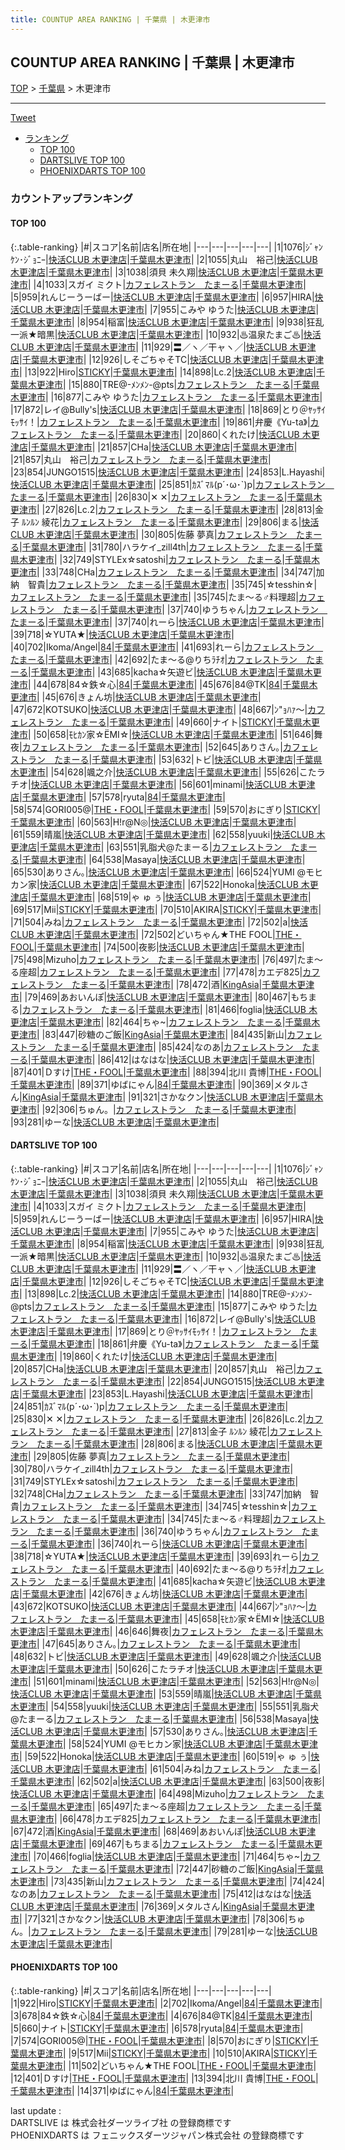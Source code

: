 ```yaml
---
title: COUNTUP AREA RANKING | 千葉県 | 木更津市
---
```

## COUNTUP AREA RANKING | 千葉県 | 木更津市

[TOP](/darts/rank/) > [千葉県](/darts/rank/千葉県/) > 木更津市

___

<a href="https://twitter.com/share?ref_src=twsrc%5Etfw" data-text="COUNTUP AREA RANKING | 千葉県木更津市" class="twitter-share-button" data-hashtags="DARTSLIVE,PHOENIXDARTS,darts,ダーツ" data-show-count="false">Tweet</a>

* [ランキング](#カウントアップランキング)
    * [TOP 100](#top-100)
    * [DARTSLIVE TOP 100](#dartslive-top-100)
    * [PHOENIXDARTS TOP 100](#phoenixdarts-top-100)

### カウントアップランキング

#### TOP 100



{:.table-ranking}
|#|スコア|名前|店名|所在地|
|---|---|---|---|---|
|1|1076|<span class="rank-name-dl">ｼﾞｬﾝｹﾝ･ｼﾞｮﾆｰ</span>|<a href="https://search.dartslive.com/jp/shop/54be3082379b8944fec1ae84bb28bd87">快活CLUB 木更津店</a>|<a href="/darts/rank/千葉県/木更津市">千葉県木更津市</a>|
|2|1055|<span class="rank-name-dl">丸山　裕己</span>|<a href="https://search.dartslive.com/jp/shop/54be3082379b8944fec1ae84bb28bd87">快活CLUB 木更津店</a>|<a href="/darts/rank/千葉県/木更津市">千葉県木更津市</a>|
|3|1038|<span class="rank-name-dl">須貝 未久翔</span>|<a href="https://search.dartslive.com/jp/shop/54be3082379b8944fec1ae84bb28bd87">快活CLUB 木更津店</a>|<a href="/darts/rank/千葉県/木更津市">千葉県木更津市</a>|
|4|1033|<span class="rank-name-dl">スガイ ミクト</span>|<a href="https://search.dartslive.com/jp/shop/ab4e1ad93df7b0dc0d9b047a20a7ba1e">カフェレストラン　たまーる</a>|<a href="/darts/rank/千葉県/木更津市">千葉県木更津市</a>|
|5|959|<span class="rank-name-dl">れんじーうーばー</span>|<a href="https://search.dartslive.com/jp/shop/54be3082379b8944fec1ae84bb28bd87">快活CLUB 木更津店</a>|<a href="/darts/rank/千葉県/木更津市">千葉県木更津市</a>|
|6|957|<span class="rank-name-dl">HIRA</span>|<a href="https://search.dartslive.com/jp/shop/54be3082379b8944fec1ae84bb28bd87">快活CLUB 木更津店</a>|<a href="/darts/rank/千葉県/木更津市">千葉県木更津市</a>|
|7|955|<span class="rank-name-dl">こみや ゆうた</span>|<a href="https://search.dartslive.com/jp/shop/54be3082379b8944fec1ae84bb28bd87">快活CLUB 木更津店</a>|<a href="/darts/rank/千葉県/木更津市">千葉県木更津市</a>|
|8|954|<span class="rank-name-dl">稲富</span>|<a href="https://search.dartslive.com/jp/shop/54be3082379b8944fec1ae84bb28bd87">快活CLUB 木更津店</a>|<a href="/darts/rank/千葉県/木更津市">千葉県木更津市</a>|
|9|938|<span class="rank-name-dl">狂乱一派★暗黒</span>|<a href="https://search.dartslive.com/jp/shop/54be3082379b8944fec1ae84bb28bd87">快活CLUB 木更津店</a>|<a href="/darts/rank/千葉県/木更津市">千葉県木更津市</a>|
|10|932|<span class="rank-name-dl">♨温泉たまご♨</span>|<a href="https://search.dartslive.com/jp/shop/54be3082379b8944fec1ae84bb28bd87">快活CLUB 木更津店</a>|<a href="/darts/rank/千葉県/木更津市">千葉県木更津市</a>|
|11|929|<span class="rank-name-dl">〓／ヽ／干ャヽ／</span>|<a href="https://search.dartslive.com/jp/shop/54be3082379b8944fec1ae84bb28bd87">快活CLUB 木更津店</a>|<a href="/darts/rank/千葉県/木更津市">千葉県木更津市</a>|
|12|926|<span class="rank-name-dl">しそごちゃそTC</span>|<a href="https://search.dartslive.com/jp/shop/54be3082379b8944fec1ae84bb28bd87">快活CLUB 木更津店</a>|<a href="/darts/rank/千葉県/木更津市">千葉県木更津市</a>|
|13|922|<span class="rank-name-pd">Hiro</span>|<a href="https://vs.phoenixdarts.com/jp/shop/shopDetailInfo/s_51932?s_seq=51932">STICKY</a>|<a href="/darts/rank/千葉県/木更津市">千葉県木更津市</a>|
|14|898|<span class="rank-name-dl">Lc.2</span>|<a href="https://search.dartslive.com/jp/shop/54be3082379b8944fec1ae84bb28bd87">快活CLUB 木更津店</a>|<a href="/darts/rank/千葉県/木更津市">千葉県木更津市</a>|
|15|880|<span class="rank-name-dl">TRE@-ﾒﾝﾒﾝ-@pts</span>|<a href="https://search.dartslive.com/jp/shop/ab4e1ad93df7b0dc0d9b047a20a7ba1e">カフェレストラン　たまーる</a>|<a href="/darts/rank/千葉県/木更津市">千葉県木更津市</a>|
|16|877|<span class="rank-name-dl">こみや ゆうた</span>|<a href="https://search.dartslive.com/jp/shop/ab4e1ad93df7b0dc0d9b047a20a7ba1e">カフェレストラン　たまーる</a>|<a href="/darts/rank/千葉県/木更津市">千葉県木更津市</a>|
|17|872|<span class="rank-name-dl">レイ@Bully&#x27;s</span>|<a href="https://search.dartslive.com/jp/shop/54be3082379b8944fec1ae84bb28bd87">快活CLUB 木更津店</a>|<a href="/darts/rank/千葉県/木更津市">千葉県木更津市</a>|
|18|869|<span class="rank-name-dl">とり＠ﾔｯｻｲﾓｯｻｲ！</span>|<a href="https://search.dartslive.com/jp/shop/ab4e1ad93df7b0dc0d9b047a20a7ba1e">カフェレストラン　たまーる</a>|<a href="/darts/rank/千葉県/木更津市">千葉県木更津市</a>|
|19|861|<span class="rank-name-dl">弁慶《Yu-ta》</span>|<a href="https://search.dartslive.com/jp/shop/ab4e1ad93df7b0dc0d9b047a20a7ba1e">カフェレストラン　たまーる</a>|<a href="/darts/rank/千葉県/木更津市">千葉県木更津市</a>|
|20|860|<span class="rank-name-dl">くれたけ</span>|<a href="https://search.dartslive.com/jp/shop/54be3082379b8944fec1ae84bb28bd87">快活CLUB 木更津店</a>|<a href="/darts/rank/千葉県/木更津市">千葉県木更津市</a>|
|21|857|<span class="rank-name-dl">CHa</span>|<a href="https://search.dartslive.com/jp/shop/54be3082379b8944fec1ae84bb28bd87">快活CLUB 木更津店</a>|<a href="/darts/rank/千葉県/木更津市">千葉県木更津市</a>|
|21|857|<span class="rank-name-dl">丸山　裕己</span>|<a href="https://search.dartslive.com/jp/shop/ab4e1ad93df7b0dc0d9b047a20a7ba1e">カフェレストラン　たまーる</a>|<a href="/darts/rank/千葉県/木更津市">千葉県木更津市</a>|
|23|854|<span class="rank-name-dl">JUNGO1515</span>|<a href="https://search.dartslive.com/jp/shop/54be3082379b8944fec1ae84bb28bd87">快活CLUB 木更津店</a>|<a href="/darts/rank/千葉県/木更津市">千葉県木更津市</a>|
|24|853|<span class="rank-name-dl">L.Hayashi</span>|<a href="https://search.dartslive.com/jp/shop/54be3082379b8944fec1ae84bb28bd87">快活CLUB 木更津店</a>|<a href="/darts/rank/千葉県/木更津市">千葉県木更津市</a>|
|25|851|<span class="rank-name-dl">ｶｽﾞﾏﾙ(p´･ω･`)p</span>|<a href="https://search.dartslive.com/jp/shop/ab4e1ad93df7b0dc0d9b047a20a7ba1e">カフェレストラン　たまーる</a>|<a href="/darts/rank/千葉県/木更津市">千葉県木更津市</a>|
|26|830|<span class="rank-name-dl">✕ ✕</span>|<a href="https://search.dartslive.com/jp/shop/ab4e1ad93df7b0dc0d9b047a20a7ba1e">カフェレストラン　たまーる</a>|<a href="/darts/rank/千葉県/木更津市">千葉県木更津市</a>|
|27|826|<span class="rank-name-dl">Lc.2</span>|<a href="https://search.dartslive.com/jp/shop/ab4e1ad93df7b0dc0d9b047a20a7ba1e">カフェレストラン　たまーる</a>|<a href="/darts/rank/千葉県/木更津市">千葉県木更津市</a>|
|28|813|<span class="rank-name-dl">金子 ﾙﾝﾙﾝ 綾花</span>|<a href="https://search.dartslive.com/jp/shop/ab4e1ad93df7b0dc0d9b047a20a7ba1e">カフェレストラン　たまーる</a>|<a href="/darts/rank/千葉県/木更津市">千葉県木更津市</a>|
|29|806|<span class="rank-name-dl">まる</span>|<a href="https://search.dartslive.com/jp/shop/54be3082379b8944fec1ae84bb28bd87">快活CLUB 木更津店</a>|<a href="/darts/rank/千葉県/木更津市">千葉県木更津市</a>|
|30|805|<span class="rank-name-dl">佐藤 夢真</span>|<a href="https://search.dartslive.com/jp/shop/ab4e1ad93df7b0dc0d9b047a20a7ba1e">カフェレストラン　たまーる</a>|<a href="/darts/rank/千葉県/木更津市">千葉県木更津市</a>|
|31|780|<span class="rank-name-dl">ハラケイ_zill4th</span>|<a href="https://search.dartslive.com/jp/shop/ab4e1ad93df7b0dc0d9b047a20a7ba1e">カフェレストラン　たまーる</a>|<a href="/darts/rank/千葉県/木更津市">千葉県木更津市</a>|
|32|749|<span class="rank-name-dl">STYLEⅹ☆satoshi</span>|<a href="https://search.dartslive.com/jp/shop/ab4e1ad93df7b0dc0d9b047a20a7ba1e">カフェレストラン　たまーる</a>|<a href="/darts/rank/千葉県/木更津市">千葉県木更津市</a>|
|33|748|<span class="rank-name-dl">CHa</span>|<a href="https://search.dartslive.com/jp/shop/ab4e1ad93df7b0dc0d9b047a20a7ba1e">カフェレストラン　たまーる</a>|<a href="/darts/rank/千葉県/木更津市">千葉県木更津市</a>|
|34|747|<span class="rank-name-dl">加納　智貴</span>|<a href="https://search.dartslive.com/jp/shop/ab4e1ad93df7b0dc0d9b047a20a7ba1e">カフェレストラン　たまーる</a>|<a href="/darts/rank/千葉県/木更津市">千葉県木更津市</a>|
|35|745|<span class="rank-name-dl">☆tesshin☆</span>|<a href="https://search.dartslive.com/jp/shop/ab4e1ad93df7b0dc0d9b047a20a7ba1e">カフェレストラン　たまーる</a>|<a href="/darts/rank/千葉県/木更津市">千葉県木更津市</a>|
|35|745|<span class="rank-name-dl">たま〜る♂料理超</span>|<a href="https://search.dartslive.com/jp/shop/ab4e1ad93df7b0dc0d9b047a20a7ba1e">カフェレストラン　たまーる</a>|<a href="/darts/rank/千葉県/木更津市">千葉県木更津市</a>|
|37|740|<span class="rank-name-dl">ゆうちゃん</span>|<a href="https://search.dartslive.com/jp/shop/ab4e1ad93df7b0dc0d9b047a20a7ba1e">カフェレストラン　たまーる</a>|<a href="/darts/rank/千葉県/木更津市">千葉県木更津市</a>|
|37|740|<span class="rank-name-dl">れーら</span>|<a href="https://search.dartslive.com/jp/shop/54be3082379b8944fec1ae84bb28bd87">快活CLUB 木更津店</a>|<a href="/darts/rank/千葉県/木更津市">千葉県木更津市</a>|
|39|718|<span class="rank-name-dl">☆YUTA★</span>|<a href="https://search.dartslive.com/jp/shop/54be3082379b8944fec1ae84bb28bd87">快活CLUB 木更津店</a>|<a href="/darts/rank/千葉県/木更津市">千葉県木更津市</a>|
|40|702|<span class="rank-name-pd">Ikoma/Angel</span>|<a href="https://vs.phoenixdarts.com/jp/shop/shopDetailInfo/s_82010?s_seq=82010">84</a>|<a href="/darts/rank/千葉県/木更津市">千葉県木更津市</a>|
|41|693|<span class="rank-name-dl">れーら</span>|<a href="https://search.dartslive.com/jp/shop/ab4e1ad93df7b0dc0d9b047a20a7ba1e">カフェレストラン　たまーる</a>|<a href="/darts/rank/千葉県/木更津市">千葉県木更津市</a>|
|42|692|<span class="rank-name-dl">たま～る@りちﾗﾁｵ</span>|<a href="https://search.dartslive.com/jp/shop/ab4e1ad93df7b0dc0d9b047a20a7ba1e">カフェレストラン　たまーる</a>|<a href="/darts/rank/千葉県/木更津市">千葉県木更津市</a>|
|43|685|<span class="rank-name-dl">kacha☆矢遊ビ</span>|<a href="https://search.dartslive.com/jp/shop/54be3082379b8944fec1ae84bb28bd87">快活CLUB 木更津店</a>|<a href="/darts/rank/千葉県/木更津市">千葉県木更津市</a>|
|44|678|<span class="rank-name-pd">84☆鉄☆心</span>|<a href="https://vs.phoenixdarts.com/jp/shop/shopDetailInfo/s_82010?s_seq=82010">84</a>|<a href="/darts/rank/千葉県/木更津市">千葉県木更津市</a>|
|45|676|<span class="rank-name-pd">84@TK</span>|<a href="https://vs.phoenixdarts.com/jp/shop/shopDetailInfo/s_82010?s_seq=82010">84</a>|<a href="/darts/rank/千葉県/木更津市">千葉県木更津市</a>|
|45|676|<span class="rank-name-dl">きょん坊</span>|<a href="https://search.dartslive.com/jp/shop/54be3082379b8944fec1ae84bb28bd87">快活CLUB 木更津店</a>|<a href="/darts/rank/千葉県/木更津市">千葉県木更津市</a>|
|47|672|<span class="rank-name-dl">KOTSUKO</span>|<a href="https://search.dartslive.com/jp/shop/54be3082379b8944fec1ae84bb28bd87">快活CLUB 木更津店</a>|<a href="/darts/rank/千葉県/木更津市">千葉県木更津市</a>|
|48|667|<span class="rank-name-dl">ﾝ&quot;ｮﾊｧ〜</span>|<a href="https://search.dartslive.com/jp/shop/ab4e1ad93df7b0dc0d9b047a20a7ba1e">カフェレストラン　たまーる</a>|<a href="/darts/rank/千葉県/木更津市">千葉県木更津市</a>|
|49|660|<span class="rank-name-pd">ナイト</span>|<a href="https://vs.phoenixdarts.com/jp/shop/shopDetailInfo/s_51932?s_seq=51932">STICKY</a>|<a href="/darts/rank/千葉県/木更津市">千葉県木更津市</a>|
|50|658|<span class="rank-name-dl">ﾓﾋｶﾝ家☆ЁMI☆</span>|<a href="https://search.dartslive.com/jp/shop/54be3082379b8944fec1ae84bb28bd87">快活CLUB 木更津店</a>|<a href="/darts/rank/千葉県/木更津市">千葉県木更津市</a>|
|51|646|<span class="rank-name-dl">舞夜</span>|<a href="https://search.dartslive.com/jp/shop/ab4e1ad93df7b0dc0d9b047a20a7ba1e">カフェレストラン　たまーる</a>|<a href="/darts/rank/千葉県/木更津市">千葉県木更津市</a>|
|52|645|<span class="rank-name-dl">ありさん｡</span>|<a href="https://search.dartslive.com/jp/shop/ab4e1ad93df7b0dc0d9b047a20a7ba1e">カフェレストラン　たまーる</a>|<a href="/darts/rank/千葉県/木更津市">千葉県木更津市</a>|
|53|632|<span class="rank-name-dl">トビ</span>|<a href="https://search.dartslive.com/jp/shop/54be3082379b8944fec1ae84bb28bd87">快活CLUB 木更津店</a>|<a href="/darts/rank/千葉県/木更津市">千葉県木更津市</a>|
|54|628|<span class="rank-name-dl">颯之介</span>|<a href="https://search.dartslive.com/jp/shop/54be3082379b8944fec1ae84bb28bd87">快活CLUB 木更津店</a>|<a href="/darts/rank/千葉県/木更津市">千葉県木更津市</a>|
|55|626|<span class="rank-name-dl">こたラチオ</span>|<a href="https://search.dartslive.com/jp/shop/54be3082379b8944fec1ae84bb28bd87">快活CLUB 木更津店</a>|<a href="/darts/rank/千葉県/木更津市">千葉県木更津市</a>|
|56|601|<span class="rank-name-dl">minami</span>|<a href="https://search.dartslive.com/jp/shop/54be3082379b8944fec1ae84bb28bd87">快活CLUB 木更津店</a>|<a href="/darts/rank/千葉県/木更津市">千葉県木更津市</a>|
|57|578|<span class="rank-name-pd">ryuta</span>|<a href="https://vs.phoenixdarts.com/jp/shop/shopDetailInfo/s_82010?s_seq=82010">84</a>|<a href="/darts/rank/千葉県/木更津市">千葉県木更津市</a>|
|58|574|<span class="rank-name-pd">GORI005@</span>|<a href="https://vs.phoenixdarts.com/jp/shop/shopDetailInfo/s_9846?s_seq=9846">THE・FOOL</a>|<a href="/darts/rank/千葉県/木更津市">千葉県木更津市</a>|
|59|570|<span class="rank-name-pd">おにぎり</span>|<a href="https://vs.phoenixdarts.com/jp/shop/shopDetailInfo/s_51932?s_seq=51932">STICKY</a>|<a href="/darts/rank/千葉県/木更津市">千葉県木更津市</a>|
|60|563|<span class="rank-name-dl">H!r@N◎</span>|<a href="https://search.dartslive.com/jp/shop/54be3082379b8944fec1ae84bb28bd87">快活CLUB 木更津店</a>|<a href="/darts/rank/千葉県/木更津市">千葉県木更津市</a>|
|61|559|<span class="rank-name-dl">晴嵐</span>|<a href="https://search.dartslive.com/jp/shop/54be3082379b8944fec1ae84bb28bd87">快活CLUB 木更津店</a>|<a href="/darts/rank/千葉県/木更津市">千葉県木更津市</a>|
|62|558|<span class="rank-name-dl">yuuki</span>|<a href="https://search.dartslive.com/jp/shop/54be3082379b8944fec1ae84bb28bd87">快活CLUB 木更津店</a>|<a href="/darts/rank/千葉県/木更津市">千葉県木更津市</a>|
|63|551|<span class="rank-name-dl">乳脂犬@たまーる</span>|<a href="https://search.dartslive.com/jp/shop/ab4e1ad93df7b0dc0d9b047a20a7ba1e">カフェレストラン　たまーる</a>|<a href="/darts/rank/千葉県/木更津市">千葉県木更津市</a>|
|64|538|<span class="rank-name-dl">Masaya</span>|<a href="https://search.dartslive.com/jp/shop/54be3082379b8944fec1ae84bb28bd87">快活CLUB 木更津店</a>|<a href="/darts/rank/千葉県/木更津市">千葉県木更津市</a>|
|65|530|<span class="rank-name-dl">ありさん｡</span>|<a href="https://search.dartslive.com/jp/shop/54be3082379b8944fec1ae84bb28bd87">快活CLUB 木更津店</a>|<a href="/darts/rank/千葉県/木更津市">千葉県木更津市</a>|
|66|524|<span class="rank-name-dl">YUMI @モヒカン家</span>|<a href="https://search.dartslive.com/jp/shop/54be3082379b8944fec1ae84bb28bd87">快活CLUB 木更津店</a>|<a href="/darts/rank/千葉県/木更津市">千葉県木更津市</a>|
|67|522|<span class="rank-name-dl">Honoka</span>|<a href="https://search.dartslive.com/jp/shop/54be3082379b8944fec1ae84bb28bd87">快活CLUB 木更津店</a>|<a href="/darts/rank/千葉県/木更津市">千葉県木更津市</a>|
|68|519|<span class="rank-name-dl">ゃ ゅ ぅ</span>|<a href="https://search.dartslive.com/jp/shop/54be3082379b8944fec1ae84bb28bd87">快活CLUB 木更津店</a>|<a href="/darts/rank/千葉県/木更津市">千葉県木更津市</a>|
|69|517|<span class="rank-name-pd">Mii</span>|<a href="https://vs.phoenixdarts.com/jp/shop/shopDetailInfo/s_51932?s_seq=51932">STICKY</a>|<a href="/darts/rank/千葉県/木更津市">千葉県木更津市</a>|
|70|510|<span class="rank-name-pd">AKIRA</span>|<a href="https://vs.phoenixdarts.com/jp/shop/shopDetailInfo/s_51932?s_seq=51932">STICKY</a>|<a href="/darts/rank/千葉県/木更津市">千葉県木更津市</a>|
|71|504|<span class="rank-name-dl">みね</span>|<a href="https://search.dartslive.com/jp/shop/ab4e1ad93df7b0dc0d9b047a20a7ba1e">カフェレストラン　たまーる</a>|<a href="/darts/rank/千葉県/木更津市">千葉県木更津市</a>|
|72|502|<span class="rank-name-dl">a</span>|<a href="https://search.dartslive.com/jp/shop/54be3082379b8944fec1ae84bb28bd87">快活CLUB 木更津店</a>|<a href="/darts/rank/千葉県/木更津市">千葉県木更津市</a>|
|72|502|<span class="rank-name-pd">どいちゃん★THE FOOL</span>|<a href="https://vs.phoenixdarts.com/jp/shop/shopDetailInfo/s_9846?s_seq=9846">THE・FOOL</a>|<a href="/darts/rank/千葉県/木更津市">千葉県木更津市</a>|
|74|500|<span class="rank-name-dl">夜影</span>|<a href="https://search.dartslive.com/jp/shop/54be3082379b8944fec1ae84bb28bd87">快活CLUB 木更津店</a>|<a href="/darts/rank/千葉県/木更津市">千葉県木更津市</a>|
|75|498|<span class="rank-name-dl">Mizuho</span>|<a href="https://search.dartslive.com/jp/shop/ab4e1ad93df7b0dc0d9b047a20a7ba1e">カフェレストラン　たまーる</a>|<a href="/darts/rank/千葉県/木更津市">千葉県木更津市</a>|
|76|497|<span class="rank-name-dl">たま〜る座超</span>|<a href="https://search.dartslive.com/jp/shop/ab4e1ad93df7b0dc0d9b047a20a7ba1e">カフェレストラン　たまーる</a>|<a href="/darts/rank/千葉県/木更津市">千葉県木更津市</a>|
|77|478|<span class="rank-name-dl">カエデ825</span>|<a href="https://search.dartslive.com/jp/shop/ab4e1ad93df7b0dc0d9b047a20a7ba1e">カフェレストラン　たまーる</a>|<a href="/darts/rank/千葉県/木更津市">千葉県木更津市</a>|
|78|472|<span class="rank-name-dl">酒</span>|<a href="https://search.dartslive.com/jp/shop/0be389100062a7600d9b047a20a7ba1e">KingAsia</a>|<a href="/darts/rank/千葉県/木更津市">千葉県木更津市</a>|
|79|469|<span class="rank-name-dl">あおいんぽ</span>|<a href="https://search.dartslive.com/jp/shop/54be3082379b8944fec1ae84bb28bd87">快活CLUB 木更津店</a>|<a href="/darts/rank/千葉県/木更津市">千葉県木更津市</a>|
|80|467|<span class="rank-name-dl">もちまる</span>|<a href="https://search.dartslive.com/jp/shop/ab4e1ad93df7b0dc0d9b047a20a7ba1e">カフェレストラン　たまーる</a>|<a href="/darts/rank/千葉県/木更津市">千葉県木更津市</a>|
|81|466|<span class="rank-name-dl">foglia</span>|<a href="https://search.dartslive.com/jp/shop/54be3082379b8944fec1ae84bb28bd87">快活CLUB 木更津店</a>|<a href="/darts/rank/千葉県/木更津市">千葉県木更津市</a>|
|82|464|<span class="rank-name-dl">ちゃ~</span>|<a href="https://search.dartslive.com/jp/shop/ab4e1ad93df7b0dc0d9b047a20a7ba1e">カフェレストラン　たまーる</a>|<a href="/darts/rank/千葉県/木更津市">千葉県木更津市</a>|
|83|447|<span class="rank-name-dl">砂糖のご飯</span>|<a href="https://search.dartslive.com/jp/shop/0be389100062a7600d9b047a20a7ba1e">KingAsia</a>|<a href="/darts/rank/千葉県/木更津市">千葉県木更津市</a>|
|84|435|<span class="rank-name-dl">新山</span>|<a href="https://search.dartslive.com/jp/shop/ab4e1ad93df7b0dc0d9b047a20a7ba1e">カフェレストラン　たまーる</a>|<a href="/darts/rank/千葉県/木更津市">千葉県木更津市</a>|
|85|424|<span class="rank-name-dl">なのあ</span>|<a href="https://search.dartslive.com/jp/shop/ab4e1ad93df7b0dc0d9b047a20a7ba1e">カフェレストラン　たまーる</a>|<a href="/darts/rank/千葉県/木更津市">千葉県木更津市</a>|
|86|412|<span class="rank-name-dl">はなはな</span>|<a href="https://search.dartslive.com/jp/shop/54be3082379b8944fec1ae84bb28bd87">快活CLUB 木更津店</a>|<a href="/darts/rank/千葉県/木更津市">千葉県木更津市</a>|
|87|401|<span class="rank-name-pd">Ｄすけ</span>|<a href="https://vs.phoenixdarts.com/jp/shop/shopDetailInfo/s_9846?s_seq=9846">THE・FOOL</a>|<a href="/darts/rank/千葉県/木更津市">千葉県木更津市</a>|
|88|394|<span class="rank-name-pd">北川 貴博</span>|<a href="https://vs.phoenixdarts.com/jp/shop/shopDetailInfo/s_9846?s_seq=9846">THE・FOOL</a>|<a href="/darts/rank/千葉県/木更津市">千葉県木更津市</a>|
|89|371|<span class="rank-name-pd">ゆばにゃん</span>|<a href="https://vs.phoenixdarts.com/jp/shop/shopDetailInfo/s_82010?s_seq=82010">84</a>|<a href="/darts/rank/千葉県/木更津市">千葉県木更津市</a>|
|90|369|<span class="rank-name-dl">メタルさん</span>|<a href="https://search.dartslive.com/jp/shop/0be389100062a7600d9b047a20a7ba1e">KingAsia</a>|<a href="/darts/rank/千葉県/木更津市">千葉県木更津市</a>|
|91|321|<span class="rank-name-dl">さかなクン</span>|<a href="https://search.dartslive.com/jp/shop/54be3082379b8944fec1ae84bb28bd87">快活CLUB 木更津店</a>|<a href="/darts/rank/千葉県/木更津市">千葉県木更津市</a>|
|92|306|<span class="rank-name-dl">ちゅん。</span>|<a href="https://search.dartslive.com/jp/shop/ab4e1ad93df7b0dc0d9b047a20a7ba1e">カフェレストラン　たまーる</a>|<a href="/darts/rank/千葉県/木更津市">千葉県木更津市</a>|
|93|281|<span class="rank-name-dl">ゆーな</span>|<a href="https://search.dartslive.com/jp/shop/54be3082379b8944fec1ae84bb28bd87">快活CLUB 木更津店</a>|<a href="/darts/rank/千葉県/木更津市">千葉県木更津市</a>|


#### DARTSLIVE TOP 100



{:.table-ranking}
|#|スコア|名前|店名|所在地|
|---|---|---|---|---|
|1|1076|<span class="rank-name-dl">ｼﾞｬﾝｹﾝ･ｼﾞｮﾆｰ</span>|<a href="https://search.dartslive.com/jp/shop/54be3082379b8944fec1ae84bb28bd87">快活CLUB 木更津店</a>|<a href="/darts/rank/千葉県/木更津市">千葉県木更津市</a>|
|2|1055|<span class="rank-name-dl">丸山　裕己</span>|<a href="https://search.dartslive.com/jp/shop/54be3082379b8944fec1ae84bb28bd87">快活CLUB 木更津店</a>|<a href="/darts/rank/千葉県/木更津市">千葉県木更津市</a>|
|3|1038|<span class="rank-name-dl">須貝 未久翔</span>|<a href="https://search.dartslive.com/jp/shop/54be3082379b8944fec1ae84bb28bd87">快活CLUB 木更津店</a>|<a href="/darts/rank/千葉県/木更津市">千葉県木更津市</a>|
|4|1033|<span class="rank-name-dl">スガイ ミクト</span>|<a href="https://search.dartslive.com/jp/shop/ab4e1ad93df7b0dc0d9b047a20a7ba1e">カフェレストラン　たまーる</a>|<a href="/darts/rank/千葉県/木更津市">千葉県木更津市</a>|
|5|959|<span class="rank-name-dl">れんじーうーばー</span>|<a href="https://search.dartslive.com/jp/shop/54be3082379b8944fec1ae84bb28bd87">快活CLUB 木更津店</a>|<a href="/darts/rank/千葉県/木更津市">千葉県木更津市</a>|
|6|957|<span class="rank-name-dl">HIRA</span>|<a href="https://search.dartslive.com/jp/shop/54be3082379b8944fec1ae84bb28bd87">快活CLUB 木更津店</a>|<a href="/darts/rank/千葉県/木更津市">千葉県木更津市</a>|
|7|955|<span class="rank-name-dl">こみや ゆうた</span>|<a href="https://search.dartslive.com/jp/shop/54be3082379b8944fec1ae84bb28bd87">快活CLUB 木更津店</a>|<a href="/darts/rank/千葉県/木更津市">千葉県木更津市</a>|
|8|954|<span class="rank-name-dl">稲富</span>|<a href="https://search.dartslive.com/jp/shop/54be3082379b8944fec1ae84bb28bd87">快活CLUB 木更津店</a>|<a href="/darts/rank/千葉県/木更津市">千葉県木更津市</a>|
|9|938|<span class="rank-name-dl">狂乱一派★暗黒</span>|<a href="https://search.dartslive.com/jp/shop/54be3082379b8944fec1ae84bb28bd87">快活CLUB 木更津店</a>|<a href="/darts/rank/千葉県/木更津市">千葉県木更津市</a>|
|10|932|<span class="rank-name-dl">♨温泉たまご♨</span>|<a href="https://search.dartslive.com/jp/shop/54be3082379b8944fec1ae84bb28bd87">快活CLUB 木更津店</a>|<a href="/darts/rank/千葉県/木更津市">千葉県木更津市</a>|
|11|929|<span class="rank-name-dl">〓／ヽ／干ャヽ／</span>|<a href="https://search.dartslive.com/jp/shop/54be3082379b8944fec1ae84bb28bd87">快活CLUB 木更津店</a>|<a href="/darts/rank/千葉県/木更津市">千葉県木更津市</a>|
|12|926|<span class="rank-name-dl">しそごちゃそTC</span>|<a href="https://search.dartslive.com/jp/shop/54be3082379b8944fec1ae84bb28bd87">快活CLUB 木更津店</a>|<a href="/darts/rank/千葉県/木更津市">千葉県木更津市</a>|
|13|898|<span class="rank-name-dl">Lc.2</span>|<a href="https://search.dartslive.com/jp/shop/54be3082379b8944fec1ae84bb28bd87">快活CLUB 木更津店</a>|<a href="/darts/rank/千葉県/木更津市">千葉県木更津市</a>|
|14|880|<span class="rank-name-dl">TRE@-ﾒﾝﾒﾝ-@pts</span>|<a href="https://search.dartslive.com/jp/shop/ab4e1ad93df7b0dc0d9b047a20a7ba1e">カフェレストラン　たまーる</a>|<a href="/darts/rank/千葉県/木更津市">千葉県木更津市</a>|
|15|877|<span class="rank-name-dl">こみや ゆうた</span>|<a href="https://search.dartslive.com/jp/shop/ab4e1ad93df7b0dc0d9b047a20a7ba1e">カフェレストラン　たまーる</a>|<a href="/darts/rank/千葉県/木更津市">千葉県木更津市</a>|
|16|872|<span class="rank-name-dl">レイ@Bully&#x27;s</span>|<a href="https://search.dartslive.com/jp/shop/54be3082379b8944fec1ae84bb28bd87">快活CLUB 木更津店</a>|<a href="/darts/rank/千葉県/木更津市">千葉県木更津市</a>|
|17|869|<span class="rank-name-dl">とり＠ﾔｯｻｲﾓｯｻｲ！</span>|<a href="https://search.dartslive.com/jp/shop/ab4e1ad93df7b0dc0d9b047a20a7ba1e">カフェレストラン　たまーる</a>|<a href="/darts/rank/千葉県/木更津市">千葉県木更津市</a>|
|18|861|<span class="rank-name-dl">弁慶《Yu-ta》</span>|<a href="https://search.dartslive.com/jp/shop/ab4e1ad93df7b0dc0d9b047a20a7ba1e">カフェレストラン　たまーる</a>|<a href="/darts/rank/千葉県/木更津市">千葉県木更津市</a>|
|19|860|<span class="rank-name-dl">くれたけ</span>|<a href="https://search.dartslive.com/jp/shop/54be3082379b8944fec1ae84bb28bd87">快活CLUB 木更津店</a>|<a href="/darts/rank/千葉県/木更津市">千葉県木更津市</a>|
|20|857|<span class="rank-name-dl">CHa</span>|<a href="https://search.dartslive.com/jp/shop/54be3082379b8944fec1ae84bb28bd87">快活CLUB 木更津店</a>|<a href="/darts/rank/千葉県/木更津市">千葉県木更津市</a>|
|20|857|<span class="rank-name-dl">丸山　裕己</span>|<a href="https://search.dartslive.com/jp/shop/ab4e1ad93df7b0dc0d9b047a20a7ba1e">カフェレストラン　たまーる</a>|<a href="/darts/rank/千葉県/木更津市">千葉県木更津市</a>|
|22|854|<span class="rank-name-dl">JUNGO1515</span>|<a href="https://search.dartslive.com/jp/shop/54be3082379b8944fec1ae84bb28bd87">快活CLUB 木更津店</a>|<a href="/darts/rank/千葉県/木更津市">千葉県木更津市</a>|
|23|853|<span class="rank-name-dl">L.Hayashi</span>|<a href="https://search.dartslive.com/jp/shop/54be3082379b8944fec1ae84bb28bd87">快活CLUB 木更津店</a>|<a href="/darts/rank/千葉県/木更津市">千葉県木更津市</a>|
|24|851|<span class="rank-name-dl">ｶｽﾞﾏﾙ(p´･ω･`)p</span>|<a href="https://search.dartslive.com/jp/shop/ab4e1ad93df7b0dc0d9b047a20a7ba1e">カフェレストラン　たまーる</a>|<a href="/darts/rank/千葉県/木更津市">千葉県木更津市</a>|
|25|830|<span class="rank-name-dl">✕ ✕</span>|<a href="https://search.dartslive.com/jp/shop/ab4e1ad93df7b0dc0d9b047a20a7ba1e">カフェレストラン　たまーる</a>|<a href="/darts/rank/千葉県/木更津市">千葉県木更津市</a>|
|26|826|<span class="rank-name-dl">Lc.2</span>|<a href="https://search.dartslive.com/jp/shop/ab4e1ad93df7b0dc0d9b047a20a7ba1e">カフェレストラン　たまーる</a>|<a href="/darts/rank/千葉県/木更津市">千葉県木更津市</a>|
|27|813|<span class="rank-name-dl">金子 ﾙﾝﾙﾝ 綾花</span>|<a href="https://search.dartslive.com/jp/shop/ab4e1ad93df7b0dc0d9b047a20a7ba1e">カフェレストラン　たまーる</a>|<a href="/darts/rank/千葉県/木更津市">千葉県木更津市</a>|
|28|806|<span class="rank-name-dl">まる</span>|<a href="https://search.dartslive.com/jp/shop/54be3082379b8944fec1ae84bb28bd87">快活CLUB 木更津店</a>|<a href="/darts/rank/千葉県/木更津市">千葉県木更津市</a>|
|29|805|<span class="rank-name-dl">佐藤 夢真</span>|<a href="https://search.dartslive.com/jp/shop/ab4e1ad93df7b0dc0d9b047a20a7ba1e">カフェレストラン　たまーる</a>|<a href="/darts/rank/千葉県/木更津市">千葉県木更津市</a>|
|30|780|<span class="rank-name-dl">ハラケイ_zill4th</span>|<a href="https://search.dartslive.com/jp/shop/ab4e1ad93df7b0dc0d9b047a20a7ba1e">カフェレストラン　たまーる</a>|<a href="/darts/rank/千葉県/木更津市">千葉県木更津市</a>|
|31|749|<span class="rank-name-dl">STYLEⅹ☆satoshi</span>|<a href="https://search.dartslive.com/jp/shop/ab4e1ad93df7b0dc0d9b047a20a7ba1e">カフェレストラン　たまーる</a>|<a href="/darts/rank/千葉県/木更津市">千葉県木更津市</a>|
|32|748|<span class="rank-name-dl">CHa</span>|<a href="https://search.dartslive.com/jp/shop/ab4e1ad93df7b0dc0d9b047a20a7ba1e">カフェレストラン　たまーる</a>|<a href="/darts/rank/千葉県/木更津市">千葉県木更津市</a>|
|33|747|<span class="rank-name-dl">加納　智貴</span>|<a href="https://search.dartslive.com/jp/shop/ab4e1ad93df7b0dc0d9b047a20a7ba1e">カフェレストラン　たまーる</a>|<a href="/darts/rank/千葉県/木更津市">千葉県木更津市</a>|
|34|745|<span class="rank-name-dl">☆tesshin☆</span>|<a href="https://search.dartslive.com/jp/shop/ab4e1ad93df7b0dc0d9b047a20a7ba1e">カフェレストラン　たまーる</a>|<a href="/darts/rank/千葉県/木更津市">千葉県木更津市</a>|
|34|745|<span class="rank-name-dl">たま〜る♂料理超</span>|<a href="https://search.dartslive.com/jp/shop/ab4e1ad93df7b0dc0d9b047a20a7ba1e">カフェレストラン　たまーる</a>|<a href="/darts/rank/千葉県/木更津市">千葉県木更津市</a>|
|36|740|<span class="rank-name-dl">ゆうちゃん</span>|<a href="https://search.dartslive.com/jp/shop/ab4e1ad93df7b0dc0d9b047a20a7ba1e">カフェレストラン　たまーる</a>|<a href="/darts/rank/千葉県/木更津市">千葉県木更津市</a>|
|36|740|<span class="rank-name-dl">れーら</span>|<a href="https://search.dartslive.com/jp/shop/54be3082379b8944fec1ae84bb28bd87">快活CLUB 木更津店</a>|<a href="/darts/rank/千葉県/木更津市">千葉県木更津市</a>|
|38|718|<span class="rank-name-dl">☆YUTA★</span>|<a href="https://search.dartslive.com/jp/shop/54be3082379b8944fec1ae84bb28bd87">快活CLUB 木更津店</a>|<a href="/darts/rank/千葉県/木更津市">千葉県木更津市</a>|
|39|693|<span class="rank-name-dl">れーら</span>|<a href="https://search.dartslive.com/jp/shop/ab4e1ad93df7b0dc0d9b047a20a7ba1e">カフェレストラン　たまーる</a>|<a href="/darts/rank/千葉県/木更津市">千葉県木更津市</a>|
|40|692|<span class="rank-name-dl">たま～る@りちﾗﾁｵ</span>|<a href="https://search.dartslive.com/jp/shop/ab4e1ad93df7b0dc0d9b047a20a7ba1e">カフェレストラン　たまーる</a>|<a href="/darts/rank/千葉県/木更津市">千葉県木更津市</a>|
|41|685|<span class="rank-name-dl">kacha☆矢遊ビ</span>|<a href="https://search.dartslive.com/jp/shop/54be3082379b8944fec1ae84bb28bd87">快活CLUB 木更津店</a>|<a href="/darts/rank/千葉県/木更津市">千葉県木更津市</a>|
|42|676|<span class="rank-name-dl">きょん坊</span>|<a href="https://search.dartslive.com/jp/shop/54be3082379b8944fec1ae84bb28bd87">快活CLUB 木更津店</a>|<a href="/darts/rank/千葉県/木更津市">千葉県木更津市</a>|
|43|672|<span class="rank-name-dl">KOTSUKO</span>|<a href="https://search.dartslive.com/jp/shop/54be3082379b8944fec1ae84bb28bd87">快活CLUB 木更津店</a>|<a href="/darts/rank/千葉県/木更津市">千葉県木更津市</a>|
|44|667|<span class="rank-name-dl">ﾝ&quot;ｮﾊｧ〜</span>|<a href="https://search.dartslive.com/jp/shop/ab4e1ad93df7b0dc0d9b047a20a7ba1e">カフェレストラン　たまーる</a>|<a href="/darts/rank/千葉県/木更津市">千葉県木更津市</a>|
|45|658|<span class="rank-name-dl">ﾓﾋｶﾝ家☆ЁMI☆</span>|<a href="https://search.dartslive.com/jp/shop/54be3082379b8944fec1ae84bb28bd87">快活CLUB 木更津店</a>|<a href="/darts/rank/千葉県/木更津市">千葉県木更津市</a>|
|46|646|<span class="rank-name-dl">舞夜</span>|<a href="https://search.dartslive.com/jp/shop/ab4e1ad93df7b0dc0d9b047a20a7ba1e">カフェレストラン　たまーる</a>|<a href="/darts/rank/千葉県/木更津市">千葉県木更津市</a>|
|47|645|<span class="rank-name-dl">ありさん｡</span>|<a href="https://search.dartslive.com/jp/shop/ab4e1ad93df7b0dc0d9b047a20a7ba1e">カフェレストラン　たまーる</a>|<a href="/darts/rank/千葉県/木更津市">千葉県木更津市</a>|
|48|632|<span class="rank-name-dl">トビ</span>|<a href="https://search.dartslive.com/jp/shop/54be3082379b8944fec1ae84bb28bd87">快活CLUB 木更津店</a>|<a href="/darts/rank/千葉県/木更津市">千葉県木更津市</a>|
|49|628|<span class="rank-name-dl">颯之介</span>|<a href="https://search.dartslive.com/jp/shop/54be3082379b8944fec1ae84bb28bd87">快活CLUB 木更津店</a>|<a href="/darts/rank/千葉県/木更津市">千葉県木更津市</a>|
|50|626|<span class="rank-name-dl">こたラチオ</span>|<a href="https://search.dartslive.com/jp/shop/54be3082379b8944fec1ae84bb28bd87">快活CLUB 木更津店</a>|<a href="/darts/rank/千葉県/木更津市">千葉県木更津市</a>|
|51|601|<span class="rank-name-dl">minami</span>|<a href="https://search.dartslive.com/jp/shop/54be3082379b8944fec1ae84bb28bd87">快活CLUB 木更津店</a>|<a href="/darts/rank/千葉県/木更津市">千葉県木更津市</a>|
|52|563|<span class="rank-name-dl">H!r@N◎</span>|<a href="https://search.dartslive.com/jp/shop/54be3082379b8944fec1ae84bb28bd87">快活CLUB 木更津店</a>|<a href="/darts/rank/千葉県/木更津市">千葉県木更津市</a>|
|53|559|<span class="rank-name-dl">晴嵐</span>|<a href="https://search.dartslive.com/jp/shop/54be3082379b8944fec1ae84bb28bd87">快活CLUB 木更津店</a>|<a href="/darts/rank/千葉県/木更津市">千葉県木更津市</a>|
|54|558|<span class="rank-name-dl">yuuki</span>|<a href="https://search.dartslive.com/jp/shop/54be3082379b8944fec1ae84bb28bd87">快活CLUB 木更津店</a>|<a href="/darts/rank/千葉県/木更津市">千葉県木更津市</a>|
|55|551|<span class="rank-name-dl">乳脂犬@たまーる</span>|<a href="https://search.dartslive.com/jp/shop/ab4e1ad93df7b0dc0d9b047a20a7ba1e">カフェレストラン　たまーる</a>|<a href="/darts/rank/千葉県/木更津市">千葉県木更津市</a>|
|56|538|<span class="rank-name-dl">Masaya</span>|<a href="https://search.dartslive.com/jp/shop/54be3082379b8944fec1ae84bb28bd87">快活CLUB 木更津店</a>|<a href="/darts/rank/千葉県/木更津市">千葉県木更津市</a>|
|57|530|<span class="rank-name-dl">ありさん｡</span>|<a href="https://search.dartslive.com/jp/shop/54be3082379b8944fec1ae84bb28bd87">快活CLUB 木更津店</a>|<a href="/darts/rank/千葉県/木更津市">千葉県木更津市</a>|
|58|524|<span class="rank-name-dl">YUMI @モヒカン家</span>|<a href="https://search.dartslive.com/jp/shop/54be3082379b8944fec1ae84bb28bd87">快活CLUB 木更津店</a>|<a href="/darts/rank/千葉県/木更津市">千葉県木更津市</a>|
|59|522|<span class="rank-name-dl">Honoka</span>|<a href="https://search.dartslive.com/jp/shop/54be3082379b8944fec1ae84bb28bd87">快活CLUB 木更津店</a>|<a href="/darts/rank/千葉県/木更津市">千葉県木更津市</a>|
|60|519|<span class="rank-name-dl">ゃ ゅ ぅ</span>|<a href="https://search.dartslive.com/jp/shop/54be3082379b8944fec1ae84bb28bd87">快活CLUB 木更津店</a>|<a href="/darts/rank/千葉県/木更津市">千葉県木更津市</a>|
|61|504|<span class="rank-name-dl">みね</span>|<a href="https://search.dartslive.com/jp/shop/ab4e1ad93df7b0dc0d9b047a20a7ba1e">カフェレストラン　たまーる</a>|<a href="/darts/rank/千葉県/木更津市">千葉県木更津市</a>|
|62|502|<span class="rank-name-dl">a</span>|<a href="https://search.dartslive.com/jp/shop/54be3082379b8944fec1ae84bb28bd87">快活CLUB 木更津店</a>|<a href="/darts/rank/千葉県/木更津市">千葉県木更津市</a>|
|63|500|<span class="rank-name-dl">夜影</span>|<a href="https://search.dartslive.com/jp/shop/54be3082379b8944fec1ae84bb28bd87">快活CLUB 木更津店</a>|<a href="/darts/rank/千葉県/木更津市">千葉県木更津市</a>|
|64|498|<span class="rank-name-dl">Mizuho</span>|<a href="https://search.dartslive.com/jp/shop/ab4e1ad93df7b0dc0d9b047a20a7ba1e">カフェレストラン　たまーる</a>|<a href="/darts/rank/千葉県/木更津市">千葉県木更津市</a>|
|65|497|<span class="rank-name-dl">たま〜る座超</span>|<a href="https://search.dartslive.com/jp/shop/ab4e1ad93df7b0dc0d9b047a20a7ba1e">カフェレストラン　たまーる</a>|<a href="/darts/rank/千葉県/木更津市">千葉県木更津市</a>|
|66|478|<span class="rank-name-dl">カエデ825</span>|<a href="https://search.dartslive.com/jp/shop/ab4e1ad93df7b0dc0d9b047a20a7ba1e">カフェレストラン　たまーる</a>|<a href="/darts/rank/千葉県/木更津市">千葉県木更津市</a>|
|67|472|<span class="rank-name-dl">酒</span>|<a href="https://search.dartslive.com/jp/shop/0be389100062a7600d9b047a20a7ba1e">KingAsia</a>|<a href="/darts/rank/千葉県/木更津市">千葉県木更津市</a>|
|68|469|<span class="rank-name-dl">あおいんぽ</span>|<a href="https://search.dartslive.com/jp/shop/54be3082379b8944fec1ae84bb28bd87">快活CLUB 木更津店</a>|<a href="/darts/rank/千葉県/木更津市">千葉県木更津市</a>|
|69|467|<span class="rank-name-dl">もちまる</span>|<a href="https://search.dartslive.com/jp/shop/ab4e1ad93df7b0dc0d9b047a20a7ba1e">カフェレストラン　たまーる</a>|<a href="/darts/rank/千葉県/木更津市">千葉県木更津市</a>|
|70|466|<span class="rank-name-dl">foglia</span>|<a href="https://search.dartslive.com/jp/shop/54be3082379b8944fec1ae84bb28bd87">快活CLUB 木更津店</a>|<a href="/darts/rank/千葉県/木更津市">千葉県木更津市</a>|
|71|464|<span class="rank-name-dl">ちゃ~</span>|<a href="https://search.dartslive.com/jp/shop/ab4e1ad93df7b0dc0d9b047a20a7ba1e">カフェレストラン　たまーる</a>|<a href="/darts/rank/千葉県/木更津市">千葉県木更津市</a>|
|72|447|<span class="rank-name-dl">砂糖のご飯</span>|<a href="https://search.dartslive.com/jp/shop/0be389100062a7600d9b047a20a7ba1e">KingAsia</a>|<a href="/darts/rank/千葉県/木更津市">千葉県木更津市</a>|
|73|435|<span class="rank-name-dl">新山</span>|<a href="https://search.dartslive.com/jp/shop/ab4e1ad93df7b0dc0d9b047a20a7ba1e">カフェレストラン　たまーる</a>|<a href="/darts/rank/千葉県/木更津市">千葉県木更津市</a>|
|74|424|<span class="rank-name-dl">なのあ</span>|<a href="https://search.dartslive.com/jp/shop/ab4e1ad93df7b0dc0d9b047a20a7ba1e">カフェレストラン　たまーる</a>|<a href="/darts/rank/千葉県/木更津市">千葉県木更津市</a>|
|75|412|<span class="rank-name-dl">はなはな</span>|<a href="https://search.dartslive.com/jp/shop/54be3082379b8944fec1ae84bb28bd87">快活CLUB 木更津店</a>|<a href="/darts/rank/千葉県/木更津市">千葉県木更津市</a>|
|76|369|<span class="rank-name-dl">メタルさん</span>|<a href="https://search.dartslive.com/jp/shop/0be389100062a7600d9b047a20a7ba1e">KingAsia</a>|<a href="/darts/rank/千葉県/木更津市">千葉県木更津市</a>|
|77|321|<span class="rank-name-dl">さかなクン</span>|<a href="https://search.dartslive.com/jp/shop/54be3082379b8944fec1ae84bb28bd87">快活CLUB 木更津店</a>|<a href="/darts/rank/千葉県/木更津市">千葉県木更津市</a>|
|78|306|<span class="rank-name-dl">ちゅん。</span>|<a href="https://search.dartslive.com/jp/shop/ab4e1ad93df7b0dc0d9b047a20a7ba1e">カフェレストラン　たまーる</a>|<a href="/darts/rank/千葉県/木更津市">千葉県木更津市</a>|
|79|281|<span class="rank-name-dl">ゆーな</span>|<a href="https://search.dartslive.com/jp/shop/54be3082379b8944fec1ae84bb28bd87">快活CLUB 木更津店</a>|<a href="/darts/rank/千葉県/木更津市">千葉県木更津市</a>|


#### PHOENIXDARTS TOP 100



{:.table-ranking}
|#|スコア|名前|店名|所在地|
|---|---|---|---|---|
|1|922|<span class="rank-name-pd">Hiro</span>|<a href="https://vs.phoenixdarts.com/jp/shop/shopDetailInfo/s_51932?s_seq=51932">STICKY</a>|<a href="/darts/rank/千葉県/木更津市">千葉県木更津市</a>|
|2|702|<span class="rank-name-pd">Ikoma/Angel</span>|<a href="https://vs.phoenixdarts.com/jp/shop/shopDetailInfo/s_82010?s_seq=82010">84</a>|<a href="/darts/rank/千葉県/木更津市">千葉県木更津市</a>|
|3|678|<span class="rank-name-pd">84☆鉄☆心</span>|<a href="https://vs.phoenixdarts.com/jp/shop/shopDetailInfo/s_82010?s_seq=82010">84</a>|<a href="/darts/rank/千葉県/木更津市">千葉県木更津市</a>|
|4|676|<span class="rank-name-pd">84@TK</span>|<a href="https://vs.phoenixdarts.com/jp/shop/shopDetailInfo/s_82010?s_seq=82010">84</a>|<a href="/darts/rank/千葉県/木更津市">千葉県木更津市</a>|
|5|660|<span class="rank-name-pd">ナイト</span>|<a href="https://vs.phoenixdarts.com/jp/shop/shopDetailInfo/s_51932?s_seq=51932">STICKY</a>|<a href="/darts/rank/千葉県/木更津市">千葉県木更津市</a>|
|6|578|<span class="rank-name-pd">ryuta</span>|<a href="https://vs.phoenixdarts.com/jp/shop/shopDetailInfo/s_82010?s_seq=82010">84</a>|<a href="/darts/rank/千葉県/木更津市">千葉県木更津市</a>|
|7|574|<span class="rank-name-pd">GORI005@</span>|<a href="https://vs.phoenixdarts.com/jp/shop/shopDetailInfo/s_9846?s_seq=9846">THE・FOOL</a>|<a href="/darts/rank/千葉県/木更津市">千葉県木更津市</a>|
|8|570|<span class="rank-name-pd">おにぎり</span>|<a href="https://vs.phoenixdarts.com/jp/shop/shopDetailInfo/s_51932?s_seq=51932">STICKY</a>|<a href="/darts/rank/千葉県/木更津市">千葉県木更津市</a>|
|9|517|<span class="rank-name-pd">Mii</span>|<a href="https://vs.phoenixdarts.com/jp/shop/shopDetailInfo/s_51932?s_seq=51932">STICKY</a>|<a href="/darts/rank/千葉県/木更津市">千葉県木更津市</a>|
|10|510|<span class="rank-name-pd">AKIRA</span>|<a href="https://vs.phoenixdarts.com/jp/shop/shopDetailInfo/s_51932?s_seq=51932">STICKY</a>|<a href="/darts/rank/千葉県/木更津市">千葉県木更津市</a>|
|11|502|<span class="rank-name-pd">どいちゃん★THE FOOL</span>|<a href="https://vs.phoenixdarts.com/jp/shop/shopDetailInfo/s_9846?s_seq=9846">THE・FOOL</a>|<a href="/darts/rank/千葉県/木更津市">千葉県木更津市</a>|
|12|401|<span class="rank-name-pd">Ｄすけ</span>|<a href="https://vs.phoenixdarts.com/jp/shop/shopDetailInfo/s_9846?s_seq=9846">THE・FOOL</a>|<a href="/darts/rank/千葉県/木更津市">千葉県木更津市</a>|
|13|394|<span class="rank-name-pd">北川 貴博</span>|<a href="https://vs.phoenixdarts.com/jp/shop/shopDetailInfo/s_9846?s_seq=9846">THE・FOOL</a>|<a href="/darts/rank/千葉県/木更津市">千葉県木更津市</a>|
|14|371|<span class="rank-name-pd">ゆばにゃん</span>|<a href="https://vs.phoenixdarts.com/jp/shop/shopDetailInfo/s_82010?s_seq=82010">84</a>|<a href="/darts/rank/千葉県/木更津市">千葉県木更津市</a>|


<div class="footer border-top border-gray-light mt-5 pt-3 text-right text-gray">
    last update : <span style="font-weight: italic" id="foot_last_modified"></span><br />
    DARTSLIVE は 株式会社ダーツライブ社 の登録商標です<br />
    PHOENIXDARTS は フェニックスダーツジャパン株式会社 の登録商標です<br />
</div>

<script src="https://cdnjs.cloudflare.com/ajax/libs/jquery.tablesorter/2.31.3/js/jquery.tablesorter.min.js" integrity="sha512-qzgd5cYSZcosqpzpn7zF2ZId8f/8CHmFKZ8j7mU4OUXTNRd5g+ZHBPsgKEwoqxCtdQvExE5LprwwPAgoicguNg==" crossorigin="anonymous" referrerpolicy="no-referrer"></script>
<link rel="stylesheet" href="https://cdnjs.cloudflare.com/ajax/libs/jquery.tablesorter/2.31.3/css/theme.default.min.css" integrity="sha512-wghhOJkjQX0Lh3NSWvNKeZ0ZpNn+SPVXX1Qyc9OCaogADktxrBiBdKGDoqVUOyhStvMBmJQ8ZdMHiR3wuEq8+w==" crossorigin="anonymous" referrerpolicy="no-referrer" />
<script>
$(function() {
    $(".table-ranking").tablesorter({sortList:[[0, 0]]});
    $("#foot_last_modified").text(formatDate(new Date(document.lastModified), 'yyyy-MM-dd HH:mm:ss'));
});
</script>

<script async src="https://platform.twitter.com/widgets.js" charset="utf-8"></script>